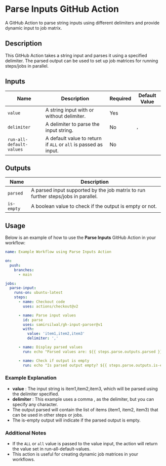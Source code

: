 # Parse Inputs GitHub Action

A GitHub Action to parse string inputs using different delimiters and provide dynamic input to job matrix.

## Description

This GitHub Action takes a string input and parses it using a specified delimiter. The parsed output can be used to set up job matrices for running steps/jobs in parallel.

## Inputs

| Name                    | Description                                      | Required | Default Value |
|-------------------------|--------------------------------------------------|----------|---------------|
| `value`                 | A string input with or without delimiter.        | Yes      |               |
| `delimiter`             | A delimiter to parse the input string.           | No       | `,`           |
| `run-all-default-values`| A default value to return if `ALL` or `all` is passed as input. | No |               |

## Outputs

| Name         | Description                                                           |
|--------------|-----------------------------------------------------------------------|
| `parsed`     | A parsed input supported by the job matrix to run further steps/jobs in parallel. |
| `is-empty`   | A boolean value to check if the output is empty or not.               |

## Usage

Below is an example of how to use the **Parse Inputs** GitHub Action in your workflow:

```yaml
name: Example Workflow using Parse Inputs Action

on:
  push:
    branches:
      - main

jobs:
  parse-input:
    runs-on: ubuntu-latest
    steps:
      - name: Checkout code
        uses: actions/checkout@v2

      - name: Parse input values
        id: parse
        uses: samirsilwal/gh-input-parser@v1
        with:
          value: 'item1,item2,item3'
          delimiter: ','

      - name: Display parsed values
        run: echo "Parsed values are: ${{ steps.parse.outputs.parsed }}"

      - name: Check if output is empty
        run: echo "Is parsed output empty? ${{ steps.parse.outputs.is-empty }}"
```

### Example Explanation
- **value** : The input string is item1,item2,item3, which will be parsed using the delimiter specified.
- **delimiter** : This example uses a comma , as the delimiter, but you can specify any character.
- The output parsed will contain the list of items (item1, item2, item3) that can be used in other steps or jobs.
- The is-empty output will indicate if the parsed output is empty.

### Additional Notes
- If the `ALL` or `all` value is passed to the value input, the action will return the value set in run-all-default-values.
- This action is useful for creating dynamic job matrices in your workflows.
